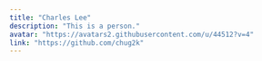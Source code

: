 ```yaml
---
title: "Charles Lee"
description: "This is a person."
avatar: "https://avatars2.githubusercontent.com/u/44512?v=4"
link: "https://github.com/chug2k"
---
```

